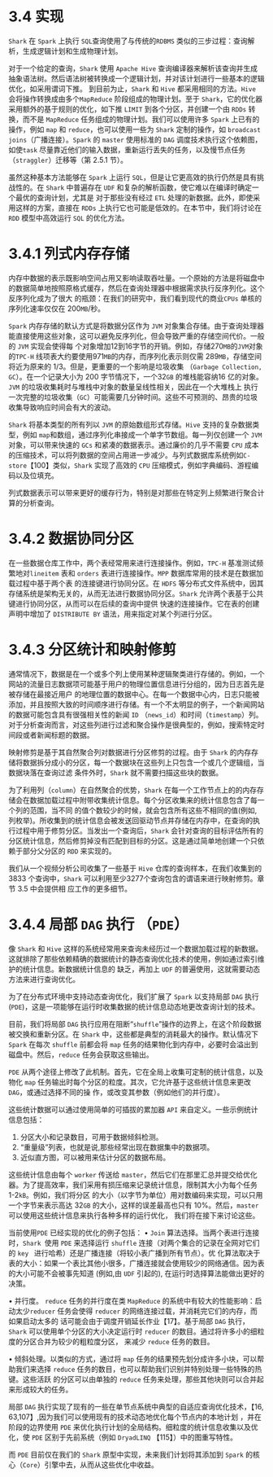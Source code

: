 # 3.4 实现

`Shark` 在 `Spark` 上执行 `SQL`查询使用了与传统的`RDBMS` 类似的三步过程：查询解析，生成逻辑计划和生成物理计划。

对于一个给定的查询，`Shark` 使用 `Apache Hive` 查询编译器来解析该查询并生成抽象语法树。然后语法树被转换成一个逻辑计划，并对该计划进行一些基本的逻辑优化，如采用谓词下推。
到目前为止，`Shark` 和 `Hive` 都采用相同的方法。`Hive` 会将操作转换成由多个`MapReduce` 阶段组成的物理计划。至于 `Shark`，它的优化器采用额外的基于规则的优化，如下推 `LIMIT`
到各个分区，并创建一个由 `RDDs` 转换，而不是 `MapReduce` 任务组成的物理计划。我们可以使用许多 `Spark` 上已有的操作，例如 `map` 和 `reduce`，也可以使用一些为 `Shark` 定制的操作，如
`broadcast joins`（广播连接）。`Spark` 的 `master` 使用标准的 `DAG` 调度技术执行这个依赖图，如使`task` 尽量靠近他们的输入数据，重新运行丢失的任务，以及慢节点任务（`straggler`）迁移等（第
2.5.1 节）。

虽然这种基本方法能够在 `Spark` 上运行 `SQL`，但是让它更高效的执行仍然是具有挑战性的。在 `Shark` 中普遍存在 `UDF` 和复杂的解析函数，使它难以在编译时确定一个最优的查询计划，尤其是
对于那些没有经过 `ETL` 处理的新数据。此外，即使采用这样的方案，直接在 `RDDs` 上执行它也可能是低效的。在本节中，我们将讨论在 `RDD` 模型中高效运行 `SQL` 的优化方法。

# 3.4.1 列式内存存储

内存中数据的表示既影响空间占用又影响读取吞吐量。一个原始的方法是将磁盘中的数据简单地按照原格式缓存，然后在查询处理器中根据需求执行反序列化。这个反序列化成为了很大
的瓶颈：在我们的研究中，我们看到现代的商业`CPUs` 单核的序列化速率仅仅在 200`MB`/秒。

`Spark` 内存存储的默认方式是将数据分区作为 `JVM` 对象集合存储。由于查询处理器能直接使用这些对象，这可以避免反序列化，但会导致严重的存储空间代价。一般的 `JVM` 实现会使得每
个对象增加12到16字节的开销。例如，存储270`MB`的`JVM`对象的`TPC-H` 线项表大约要使用971`MB`的内存，而序列化表示则仅需 289`MB`，存储空间将近为原来的 1/3。但是，更重要的一个影响是垃圾收集
（`Garbage Collection, GC`）。在一个记录大小为 200 字节情况下，一个32`GB` 的堆栈能容纳16 亿的对象。`JVM` 的垃圾收集耗时与堆栈中对象的数量呈线性相关，因此在一个大堆栈上
执行一次完整的垃圾收集（`GC`）可能需要几分钟时间。这些不可预测的、昂贵的垃圾收集导致响应时间会有大的波动。

`Shark` 将基本类型的所有列以 `JVM` 的原始数组形式存储。`Hive` 支持的复杂数据类型，例如 `map`和数组，通过序列化串接成一个单字节数组。每一列仅创建一个 `JVM` 对象，可以带来快速的 `GCs`
和紧凑的数据表示。通过廉价的几乎不需要 `CPU` 成本的压缩技术，可以将列数据的空间占用进一步减少。与列式数据库系统例如`C-store`【100】类似，`Shark` 实现了高效的
`CPU` 压缩模式，例如字典编码、游程编码以及位填充。

列式数据表示可以带来更好的缓存行为，特别是对那些在特定列上频繁进行聚合计算的分析查询。

# 3.4.2 数据协同分区


在一些数据仓库工作中，两个表经常用来进行连接操作。例如，`TPC-H` 基准测试频繁地对`lineitem` 表和 `orders` 表进行连接操作。`MPP` 数据库常用的技术是在数据加载过程中基于两个表
的连接键进行协同分区。在 `HDFS` 等分布式文件系统中，因其存储系统是架构无关的，从而无法进行数据协同分区。`Shark` 允许两个表基于公共键进行协同分区，从而可以在后续的查询中提供
快速的连接操作。它在表的创建声明中增加了 `DISTRIBUTE BY` 语法，用来指定对某个列进行分区。

# 3.4.3 分区统计和映射修剪

通常情况下，数据是在一个或多个列上使用某种逻辑聚类进行存储的。例如，一个网站的流量日志数据项可能基于用户的物理位置信息进行分组的，因为日志首先是被存储在最接近用户
的地理位置的数据中心。在每一个数据中心内，日志只能被添加，并且按照大致的时间顺序进行存储。有一个不太明显的例子，一个新闻网站的数据可能包含具有很强相关性的新闻 `ID`
（`news_id`）和时间（`timestamp`）列。对于分析查询而言，对这些列进行过滤和聚合操作是很典型的，例如，搜索特定时间段或者新闻标题的数据。

映射修剪是基于其自然聚合列对数据进行分区修剪的过程。由于 `Shark` 的内存存储将数据拆分成小的分区，每一个数据块在这些列上只包含一个或几个逻辑组，当数据块落在查询过滤
条件外时，`Shark` 就不需要扫描这些块的数据。

为了利用列（`column`）在自然聚合的优势，`Shark` 在每一个工作节点上的的内存存储会在数据加载过程中附带收集统计信息。每个分区收集来的统计信息包含了每一个列的范围，当不同
的值个数较少的时候，就会包含所有这些不相同的值(例如, 列枚举)。所收集到的统计信息会被发送回驱动节点并存储在内存中，在查询的执行过程中用于修剪分区。当发出一个查询后，`Shark`
会针对查询的目标评估所有的分区统计信息，然后修剪掉没有匹配到目标的分区。这是通过简单地创建一个只依赖于部分父分区的 `RDD` 来实现的。

我们从一个视频分析公司收集了一些基于 `Hive` 仓库的查询样本，在我们收集到的 3833 个查询中，`Shark` 可以利用至少3277个查询包含的谓语来进行映射修剪。章节 3.5 中会提供相
应工作的更多细节。

# 3.4.4 局部 `DAG` 执行 （`PDE`）

像 `Shark` 和 `Hive` 这样的系统经常用来查询未经历过一个数据加载过程的新数据。这就排除了那些依赖精确的数据统计的静态查询优化技术的使用，例如通过索引维护的统计信息。新数据统计信息的
缺乏，再加上 `UDF` 的普遍使用，这就需要动态方法来进行查询优化。

为了在分布式环境中支持动态查询优化，我们扩展了 `Spark` 以支持局部 `DAG` 执行 (`PDE`)，这是一项能够在运行时收集数据的统计信息动态地更改查询计划的技术。

目前，我们将局部 `DAG` 执行应用在阻断“`shuffle`”操作的边界上，在这个阶段数据被交换和重新分区。在 `Shark` 中，这些都是典型的消耗最大的操作。默认情况下 `Spark` 在每次 `shuffle`
前都会将 `map` 任务的结果物化到内存中，必要时会溢出到磁盘中。然后，`reduce` 任务会获取这些输出。

`PDE` 从两个途径上修改了此机制。首先，它在全局上收集可定制的统计信息，以及物化 `map` 任务输出时每个分区的粒度。其次，它允许基于这些统计信息来更改 `DAG`，或通过选择不同的操
作，或改变其参数（例如他们的并行度）。

这些统计数据可以通过使用简单的可插拔的累加器 `API` 来自定义。一些示例统计信息包括：

1. 分区大小和记录数目，可用于数据倾斜检测。
2. “重量级”列表，也就是说,那些经常出现在数据集中的数据项。
3. 近似直方图，可以被用来估计分区的数据布局。

这些统计信息由每个 `worker` 传送给 `master`，然后它们在那里汇总并提交给优化器。为了提高效率，我们采用有损压缩来记录统计信息，限制其大小为每个任务 1-2`kB`。例如，我们将分区
的大小（以字节为单位）用对数编码来实现，可以只用一个字节来表示高达 32`GB` 的大小，这样的误差最高也只有 10%。然后，`master` 可以使用这些统计信息来执行各种多样的运行优化，
我们将在接下来讨论这些。

当前使用`PDE` 已经实现的优化的例子包括：
• `Join` 算法选择。当两个表进行连接时，`Shark `使用 `PDE` 来选择运行 `shuffle` 连接（对两个集合的记录在全网对它们的  `key ` 进行哈希）还是广播连接（将较小表广播到所有节点）。优
化算法取决于表的大小：如果一个表比其他小很多，广播连接就会使用较少的网络通信。因为表的大小可能不会被事先知道 (例如,由  `UDF` 引起的), 在运行时选择算法能做出更好的决策。

• 并行度。 `reduce` 任务的并行度在类 `MapReduce` 的系统中有较大的性能影响：启动太少`reducer` 任务会使得 `reducer` 的网络连接过载，并消耗完它们的内存，而如果启动太多的
话可能会由于调度开销延长作业【17】。基于局部 `DAG` 执行，`Shark` 可以使用单个分区的大小决定运行时 `reducer` 的数目。通过将许多小的细粒度的分区合并为较少的粗粒度分区，
来减少 `reduce` 任务的数目。

• 倾斜处理。以类似的方式，通过将 `map` 任务的结果预先划分成许多小块，可以帮助我们来选择 `reduce` 任务的数目，也可以帮助我们识别并特别处理一些特殊的热键。这些活跃
的分区可以由单独的 `reduce` 任务来处理，那些其他块则可以合并起来形成较大的任务。

局部 `DAG` 执行实现了现有的一些在单节点系统中典型的自适应查询优化技术，【16, 63,107】,因为我们可以使用现有的技术动态地优化每个节点内的本地计划 ，并在阶段的边界使用
`PDE` 来优化执行计划的全局结构。细粒度的统计信息收集以及优化，使 `PDE` 区别于先前系统（例如 `DryadLINQ` 【115】）中的图重写特性。

而 `PDE` 目前仅在我们的 `Shark` 原型中实现，未来我们计划将其添加到 `Spark` 的核心（`Core`）引擎中去，从而从这些优化中收益。

